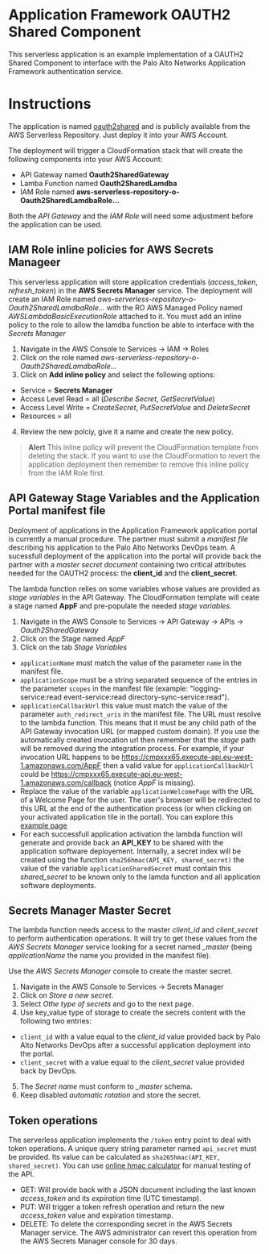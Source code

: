 # Application Framework OAUTH2 Shared Component
This serverless application is an example implementation of a OAUTH2 Shared Component to interface with the Palo Alto Networks Application Framework authentication service.

# Instructions
The application is named [oauth2shared](https://serverlessrepo.aws.amazon.com/#/applications/arn:aws:serverlessrepo:us-east-1:760265413520:applications~oauth2shared) and is publicly available from the AWS Serverless Repository. Just deploy it into your AWS Account.

The deployment will trigger a CloudFormation stack that will create the following components into your AWS Account:
* API Gateway named **Oauth2SharedGateway**
* Lamba Function named **Oauth2SharedLamdba**
* IAM Role named **aws-serverless-repository-o-Oauth2SharedLamdbaRole...**

Both the _API Gateway_ and the _IAM Role_ will need some adjustment before the application can be used.
## IAM Role inline policies for AWS Secrets Manageer
This serverless application will store application credentials (*access_token*, *refresh_token*) in the **AWS Secrets Manager** service. The deployment will create an IAM Role named _aws-serverless-repository-o-Oauth2SharedLamdbaRole..._ with the RO AWS Managed Policy named *AWSLambdaBasicExecutionRole* attached to it. You must add an inline policy to the role to allow the lamdba function be able to interface with the _Secrets Manager_
1. Navigate in the AWS Console to Services -> IAM -> Roles
2. Click on the role named _aws-serverless-repository-o-Oauth2SharedLamdbaRole..._
3. Click on **Add inline policy** and select the following options:
  - Service = **Secrets Manager**
  - Access Level Read = all (_Describe Secret_, _GetSecretValue_)
  - Access Level Write = _CreateSecret_, _PutSecretValue_ and _DeleteSecret_
  - Resources = all
4. Review the new polciy, give it a name and create the new policy.
> **Alert**
> This inline policy will prevent the CloudFormation template from deleting the stack. If you want to use the CloudFormation to revert the application deployment then remember to remove this inline policy from the IAM Role first.

## API Gateway Stage Variables and the Application Portal **manifest file**
Deployment of applications in the Application Framework application portal is currently a manual procedure. The partner must submit a _manifest file_ describing his application to the Palo Alto Networks DevOps team. A sucessfull deployment of the application into the portal will provide back the partner with a _master secret document_ containing two critical attributes needed for the OAUTH2 process: the **client_id** and the **client_secret**.

The lambda function relies on some variables whose values are provided as _stage variables_ in the API Gateway. The CloudFormation template will ceate a stage named **AppF** and pre-populate the needed _stage variables_.
1. Navigate in the AWS Console to Services -> API Gateway -> APIs -> _Oauth2SharedGateway_
2. Click on the Stage named _AppF_
3. Click on the tab _Stage Variables_
  - `applicationName` must match the value of the parameter `name` in the manifest file.
  - `applicationScope` must be a string separated sequence of the entries in the parameter `scopes` in the manifest file (example: "logging-service:read event-service:read directory-sync-service:read").
  - `applicationCallbackUrl` this value must match the value of the parameter `auth_redirect_uris` in the manifest file. The URL must resolve to the lambda function. This means that it must be any child path of the API Gateway invocation URL (or mapped custom domain). If you use the automatically created invocation url then remember that the _stage_ path will be removed during the integration process. For example, if your invocation URL happens to be https://cmpxxx65.execute-api.eu-west-1.amazonaws.com/AppF then a valid value for `applicationCallbackUrl` could be https://cmpxxx65.execute-api.eu-west-1.amazonaws.com/callback (notice _AppF_ is missing).
  - Replace the value of the variable `applicationWelcomePage` with the URL of a Welcome Page for the user. The user's browser will be redirected to this URL at the end of the authentication process (or when clicking on your activated application tile in the portal). You can explore this [example page](https://s3-eu-west-1.amazonaws.com/oauth2shared/welcome.html)
  - For each successfull application activation the lambda function will generate and provide back an **API_KEY** to be shared with the application software deployement. Internally, a secret index will be created using the function `sha256hmac(API_KEY, shared_secret)` the value of the variable `applicationSharedSecret` must contain this *shared_secret* to be known only to the lamda function and all application software deployments.

## Secrets Manager **Master Secret**
The lambda function needs access to the master *client_id* and *client_secret* to perform authentication operations. It will try to get these values from the _AWS Secrets Manager_ service looking for a secret named *<applicationName>_master* (being _applicationName_ the name you provided in the manifest file).

Use the *AWS Secrets Manager* console to create the master secret.
1. Navigate in the AWS Console to Services -> Secrets Manager
2. Click on _Store a new secret_.
3. Select _Othe type of secrets_ and go to the next page.
4. Use key_value type of storage to create the secrets content with the following two entries:
  - `client_id` with a value equal to the *client_id* value provided back by Palo Alto Networks DevOps after a successful application deployment into the portal.
  - `client_secret` with a value equal to the *client_secret* value provided back by DevOps.

5. The _Secret name_ must conform to *<applicationName>_master* schema.
6. Keep disabled _automatic rotation_ and store the secret.

## Token operations
The serverless application implements the `/token` entry point to deal with token operations. A unique query string parameter named `api_secret` must be provided. Its value can be calculated as `sha265hmac(API_KEY, shared_secret)`. You can use [online hmac calculator](https://www.freeformatter.com/hmac-generator.html) for manual testing of the API.
* GET: Will provide back with a JSON document including the last known *access_token* and its *expiration* time (UTC timestamp).
* PUT: Will trigger a token refresh operation and return the new *access_token* value and expiration timestamp.
* DELETE: To delete the corresponding secret in the AWS Secrets Manager service. The AWS administrator can revert this operation from the AWS Secrets Manager console for 30 days.